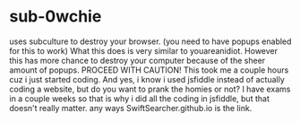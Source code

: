 # sub-0wchie
uses subculture to destroy your browser. (you need to have popups enabled for this to work) What this does is very similar to youareanidiot. However this has more chance to destroy your computer because of the sheer amount of popups. PROCEED WITH CAUTION! This took me a couple hours cuz i just started coding. And yes, i know i used jsfiddle instead of actually coding a website, but do you want to prank the homies or not? I have exams in a couple weeks so that is why i did all the coding in jsfiddle, but that doesn't really matter. any ways SwiftSearcher.github.io is the link.
